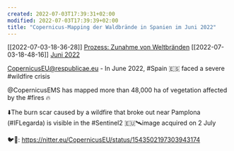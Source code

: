 ```yaml
---
created: 2022-07-03T17:39:31+02:00
modified: 2022-07-03T17:39:39+02:00
title: "Copernicus-Mapping der Waldbrände in Spanien im Juni 2022"
---
```


[[2022-07-03-18-36-28]] [Prozess: Zunahme von Weltbränden](2022-07-03-18-36-28.html) [[2022-07-03-18-48-16]] [Juni 2022](2022-07-03-18-48-16.html)

CopernicusEU@respublicae.eu - In June 2022, #Spain 🇪🇸 faced a severe #wildfire crisis

@CopernicusEMS has mapped more than 48,000 ha of vegetation affected by the #fires 🔥

⬇️The burn scar caused by a wildfire that broke out near Pamplona (#IFLegarda) is visible in the #Sentinel2 🇪🇺🛰️image acquired on 2 July 

🐦🔗: https://nitter.eu/CopernicusEU/status/1543502197303943174
